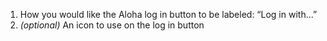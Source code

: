 1. How you would like the Aloha log in button to be labeled: “Log in with...”
1. *(optional)* An icon to use on the log in button
